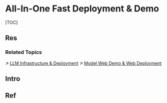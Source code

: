 # All-In-One Fast Deployment & Demo

[TOC]



## Res
### Related Topics
↗ [LLM Infrastructure & Deployment](../../../../../../🧠%20Computing%20Methodologies/👽%20Artificial%20Intelligence/Natural%20Language%20Processing%20(NLP)%20&%20Computational%20Linguistics/🦑%20LLM%20(Large%20Language%20Model)/LLM%20Infrastructure%20&%20Deployment/LLM%20Infrastructure%20&%20Deployment.md)
↗ [Model Web Demo & Web Deployment](../../../../../../🧠%20Computing%20Methodologies/👽%20Artificial%20Intelligence/🏗️%20AI%20(Data)%20Infrastructure%20&%20Techniques%20Stack/Model%20Web%20Demo%20&%20Web%20Deployment/Model%20Web%20Demo%20&%20Web%20Deployment.md)



## Intro



## Ref
